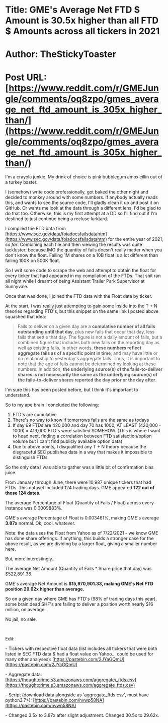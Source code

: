 # Title: GME's Average Net FTD $ Amount is 30.5x higher than all FTD $ Amounts across all tickers in 2021
# Author: TheStickyToaster
# Post URL: [https://www.reddit.com/r/GMEJungle/comments/oq8zpo/gmes_average_net_ftd_amount_is_305x_higher_than/](https://www.reddit.com/r/GMEJungle/comments/oq8zpo/gmes_average_net_ftd_amount_is_305x_higher_than/)


I'm a crayola junkie. My drink of choice is pink bubblegum amoxicillin out of a turkey baster.

I (somehow) write code professionally, got baked the other night and decided to monkey around with some numbers. If anybody actually reads this, and wants to see the source code, I'll gladly clean it up and post it on GitHub. Or wants me look at the data through a different lens, I'd be glad to do that too.  Otherwise, this is my first attempt at a DD so I'll find out if I'm destined to just continue being a recluse lurktard.

I compiled the FTD data from [https://www.sec.gov/data/foiadocsfailsdatahtm](https://www.sec.gov/data/foiadocsfailsdatahtm) for the entire year of 2021, *so far*. Combining each file and then viewing the results was quite lackluster; because IMO the quantity of fails doesn't really matter when you don't know the float. Failing 1M shares on a 10B float is a lot different than failing 100K on 500K float.

So I writ some code to scrape the web and attempt to obtain the float for every ticker that had appeared in my compilation of the FTDs. That shit ran all night while I dreamt of being Assistant Trailer Park Supervisor at Sunnyvale.

Once that was done, I joined the FTD data with the Float data by ticker.

At the start, I was really just attempting to gain some inside into the T + N theories regarding FTD's, but this snippet on the same link I posted above squashed that idea:

>Fails to deliver on a given day are a **cumulative number of all fails outstanding until that day**, plus new fails that occur that day, less fails that settle that day. The figure is not a daily amount of fails, but a combined figure that includes both new fails on the reporting day as well as existing fails. In other words, **these numbers reflect aggregate fails as of a specific point in time**, and may have little or no relationship to yesterday's aggregate fails. Thus, it is important to note that the age of fails cannot be determined by looking at these numbers. In addition, **the underlying source(s) of the fails-to-deliver shares is not necessarily the same as the underlying source(s) of the fails-to-deliver shares reported the day prior or the day after**.

I'm sure this has been posted before, but I think it's important to understand.

So to my ape brain I concluded the following:

1. FTD's are cumulative
2. There's no way to know if tomorrows fails are the same as todays
3. If day 69 FTDs are 420,000 and day 70 has 1000, AT LEAST (420,000 - 1000) = 419,000 FTD's were satisfied SOMEHOW. (This is where I want to head next, finding a correlation between FTD satisfaction/option volume but I can't find publicly available option data)
4. Due to above points, I disqualified any T + N theory because the disgraceful SEC publishes data in a way that makes it impossible to distinguish FTDs.

So the only data I was able to gather was a little bit of confirmation bias juice.

From January through June, there were 10,987 unique tickers that had FTDs. This dataset included 124 trading days. GME appeared **122 out of those 124 dates**.

The average Percentage of Float (Quantity of Fails / Float) across every instance was 0.0009883%.

GME's average Percentage of Float is 0.003461%, making GME's average **3.87x** normal. Ok, cool. whatever.

Note: the data uses the Float from Yahoo as of 7/22/2021 - we know GME has done share offerings. If anything, this builds a stronger case for the above result, as we are dividing by a larger float, giving a smaller number here.

But, more interestingly..

The average Net Amount (Quantity of Fails \* Share price that day) was $522,891.38.

GME's average Net Amount is **$15,970,901.33, making GME's Net FTD position 29.62x higher than average.**

So on a given day where GME has FTD's (98% of trading days this year), some brain dead SHF's are failing to deliver a position worth nearly $16 million, on average.

No jail, no sale.

&#x200B;

Edit: 

\- Tickers with respective float data (list includes all tickers that were both listed in SEC FTD data & had a float value on Yahoo... could be used for many other analyses): [https://pastebin.com/2JYaGQmU](https://pastebin.com/2JYaGQmU)

\- Aggregate data: [https://thoughtcrime.s3.amazonaws.com/aggregate\_ftds.csv](https://thoughtcrime.s3.amazonaws.com/aggregate_ftds.csv)

\- Script (download data alongside as 'aggregate\_ftds.csv', must have python3.7>): [https://pastebin.com/nvwp58NA](https://pastebin.com/nvwp58NA)

\- Changed 3.5x to 3.87x after slight adjustment. Changed 30.5x to 29.62x.

&#x200B;

&#x200B;